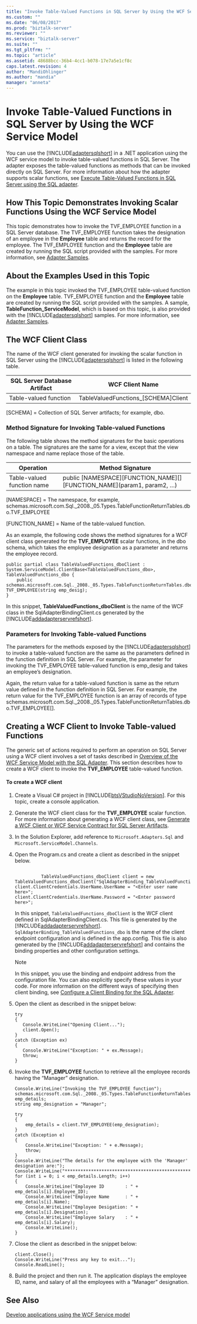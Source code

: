 ```yaml
---
title: "Invoke Table-Valued Functions in SQL Server by Using the WCF Service Model | Microsoft Docs"
ms.custom: ""
ms.date: "06/08/2017"
ms.prod: "biztalk-server"
ms.reviewer: ""
ms.service: "biztalk-server"
ms.suite: ""
ms.tgt_pltfrm: ""
ms.topic: "article"
ms.assetid: 48688bcc-36b4-4cc1-b078-17e7a5e1cf8c
caps.latest.revision: 4
author: "MandiOhlinger"
ms.author: "mandia"
manager: "anneta"
---
```

# Invoke Table-Valued Functions in SQL Server by Using the WCF Service Model
You can use the [!INCLUDE[adaptersqlshort](../../includes/adaptersqlshort-md.md)] in a .NET application using the WCF service model to invoke table-valued functions in SQL Server. The adapter exposes the table-valued functions as methods that can be invoked directly on SQL Server. For more information about how the adapter supports scalar functions, see [Execute Table-Valued Functions in SQL Server using the SQL adapter](../../adapters-and-accelerators/adapter-sql/execute-table-valued-functions-in-sql-server-using-the-sql-adapter.md).  
  
## How This Topic Demonstrates Invoking Scalar Functions Using the WCF Service Model  
 This topic demonstrates how to invoke the TVF_EMPLOYEE function in a SQL Server database. The TVF_EMPLOYEE function takes the designation of an employee in the **Employee** table and returns the record for the employee. The TVF_EMPLOYEE function and the **Employee** table are created by running the SQL script provided with the samples. For more information, see [Adapter Samples](../../adapters-and-accelerators/accelerator-rosettanet/adapter-samples.md).  
  
## About the Examples Used in this Topic  
 The example in this topic invoked the TVF_EMPLOYEE table-valued function on the **Employee** table. TVF_EMPLOYEE function and the **Employee** table are created by running the SQL script provided with the samples. A sample, **TableFunction_ServiceModel**, which is based on this topic, is also provided with the [!INCLUDE[adaptersqlshort](../../includes/adaptersqlshort-md.md)] samples. For more information, see [Adapter Samples](../../adapters-and-accelerators/accelerator-rosettanet/adapter-samples.md).  
  
## The WCF Client Class  
 The name of the WCF client generated for invoking the scalar function in SQL Server using the [!INCLUDE[adaptersqlshort](../../includes/adaptersqlshort-md.md)] is listed in the following table.  
  
|SQL Server Database Artifact|WCF Client Name|  
|----------------------------------|---------------------|  
|Table-valued function|TableValuedFunctions_[SCHEMA]Client|  
  
 [SCHEMA] = Collection of SQL Server artifacts; for example, dbo.  
  
### Method Signature for Invoking Table-valued Functions  
 The following table shows the method signatures for the basic operations on a table. The signatures are the same for a view, except that the view namespace and name replace those of the table.  
  
|Operation|Method Signature|  
|---------------|----------------------|  
|Table-valued function name|public [NAMESPACE][FUNCTION_NAME][] [FUNCTION_NAME](param1, param2, …\)|  
  
 [NAMESPACE] = The namespace, for example, schemas.microsoft.com.Sql._2008._05.Types.TableFunctionReturnTables.dbo.TVF_EMPLOYEE  
  
 [FUNCTION_NAME] = Name of the table-valued function.  
  
 As an example, the following code shows the method signatures for a WCF client class generated for the **TVF_EMPLOYEE** scalar functions, in the dbo schema, which takes the employee designation as a parameter and returns the employee record.  
  
```  
public partial class TableValuedFunctions_dboClient : System.ServiceModel.ClientBase<TableValuedFunctions_dbo>, TableValuedFunctions_dbo {      
    public schemas.microsoft.com.Sql._2008._05.Types.TableFunctionReturnTables.dbo.TVF_EMPLOYEE[] TVF_EMPLOYEE(string emp_desig);  
}  
```  
  
 In this snippet, **TableValuedFunctions_dboClient** is the name of the WCF class in the SqlAdapterBindingClient.cs generated by the [!INCLUDE[addadapterservrefshort](../Token/addadapterservrefshort_md.md)].  
  
### Parameters for Invoking Table-valued Functions  
 The parameters for the methods exposed by the [!INCLUDE[adaptersqlshort](../Token/adaptersqlshort_md.md)] to invoke a table-valued function are the same as the parameters defined in the function definition in SQL Server. For example, the parameter for invoking the TVF_EMPLOYEE table-valued function is emp_desig and takes an employee’s designation.  
  
 Again, the return value for a table-valued function is same as the return value defined in the function definition in SQL Server. For example, the return value for the TVF_EMPLOYEE function is an array of records of type schemas.microsoft.com.Sql._2008._05.Types.TableFunctionReturnTables.dbo.TVF_EMPLOYEE[].  
  
## Creating a WCF Client to Invoke Table-valued Functions  
 The generic set of actions required to perform an operation on SQL Server using a WCF client involves a set of tasks described in [Overview of the WCF Service Model with the SQL Adapter](Overview%20of%20the%20WCF%20service%20model%20with%20the%20SQL%20adapter.md). This section describes how to create a WCF client to invoke the **TVF_EMPLOYEE** table-valued function.  
  
#### To create a WCF client  
  
1.  Create a Visual C# project in [!INCLUDE[btsVStudioNoVersion](../Token/btsVStudioNoVersion_md.md)]. For this topic, create a console application.  
  
2.  Generate the WCF client class for the **TVF_EMPLOYEE** scalar function. For more information about generating a WCF client class, see [Generate a WCF Client or WCF Service Contract for SQL Server Artifacts](Generate%20a%20WCF%20Client%20or%20WCF%20Service%20Contract%20for%20SQL%20Server%20Artifacts.md).  
  
3.  In the Solution Explorer, add reference to `Microsoft.Adapters.Sql` and `Microsoft.ServiceModel.Channels`.  
  
4.  Open the Program.cs and create a client as described in the snippet below.  
  
    ```  
  
              TableValuedFunctions_dboClient client = new TableValuedFunctions_dboClient("SqlAdapterBinding_TableValuedFunctions_dbo");  
    client.ClientCredentials.UserName.UserName = "<Enter user name here>";  
    client.ClientCredentials.UserName.Password = "<Enter password here>";  
    ```  
  
     In this snippet, `TableValuedFunctions_dboClient` is the WCF client defined in SqlAdapterBindingClient.cs. This file is generated by the [!INCLUDE[addadapterservrefshort](../Token/addadapterservrefshort_md.md)]. `SqlAdapterBinding_TableValuedFunctions_dbo` is the name of the client endpoint configuration and is defined in the app.config. This file is also generated by the [!INCLUDE[addadapterservrefshort](../Token/addadapterservrefshort_md.md)] and contains the binding properties and other configuration settings.  
  
    > [!NOTE]
    >  In this snippet, you use the binding and endpoint address from the configuration file. You can also explicitly specify these values in your code. For more information on the different ways of specifying then client binding, see [Configure a Client Binding for the SQL Adapter](Configure%20a%20Client%20Binding%20for%20the%20SQL%20Adapter.md).  
  
5.  Open the client as described in the snippet below:  
  
    ```  
    try  
    {  
       Console.WriteLine("Opening Client...");  
       client.Open();  
    }  
    catch (Exception ex)  
    {  
       Console.WriteLine("Exception: " + ex.Message);  
       throw;  
    }  
    ```  
  
6.  Invoke the **TVF_EMPLOYEE** function to retrieve all the employee records having the “Manager” designation.  
  
    ```  
    Console.WriteLine("Invoking the TVF_EMPLOYEE function");  
    schemas.microsoft.com.Sql._2008._05.Types.TableFunctionReturnTables.dbo.TVF_EMPLOYEE[] emp_details;  
    string emp_designation = "Manager";  
  
    try  
    {  
        emp_details = client.TVF_EMPLOYEE(emp_designation);  
    }  
    catch (Exception e)  
    {  
        Console.WriteLine("Exception: " + e.Message);  
        throw;  
    }  
    Console.WriteLine("The details for the employee with the 'Manager' designation are:");  
    Console.WriteLine("*******************************************************************");  
    for (int i = 0; i < emp_details.Length; i++)  
    {  
        Console.WriteLine("Employee ID        : " + emp_details[i].Employee_ID);  
        Console.WriteLine("Employee Name      : " + emp_details[i].Name);  
        Console.WriteLine("Employee Desigation: " + emp_details[i].Designation);  
        Console.WriteLine("Employee Salary    : " + emp_details[i].Salary);  
        Console.WriteLine();  
    }  
    ```  
  
7.  Close the client as described in the snippet below:  
  
    ```  
    client.Close();  
    Console.WriteLine("Press any key to exit...");  
    Console.ReadLine();  
    ```  
  
8.  Build the project and then run it. The application displays the employee ID, name, and salary of all the employees with a “Manager” designation.  
  
## See Also  
[Develop applications using the WCF Service model](Develop%20SQL%20applications%20using%20the%20WCF%20Service%20model.md)